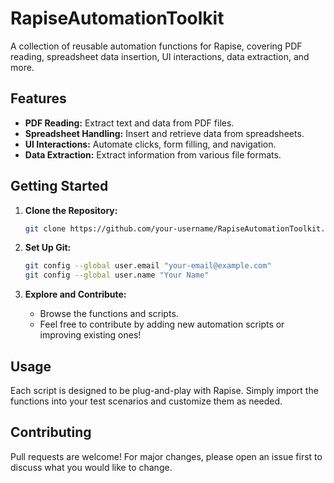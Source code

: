 # RapiseAutomationToolkit

A collection of reusable automation functions for Rapise, covering PDF reading, spreadsheet data insertion, UI interactions, data extraction, and more.

## Features
- **PDF Reading:** Extract text and data from PDF files.
- **Spreadsheet Handling:** Insert and retrieve data from spreadsheets.
- **UI Interactions:** Automate clicks, form filling, and navigation.
- **Data Extraction:** Extract information from various file formats.

## Getting Started

1. **Clone the Repository:**
   ```sh
   git clone https://github.com/your-username/RapiseAutomationToolkit.git
   ```

2. **Set Up Git:**
   ```sh
   git config --global user.email "your-email@example.com"
   git config --global user.name "Your Name"
   ```

3. **Explore and Contribute:**
   - Browse the functions and scripts.
   - Feel free to contribute by adding new automation scripts or improving existing ones!

## Usage
Each script is designed to be plug-and-play with Rapise. Simply import the functions into your test scenarios and customize them as needed.

## Contributing
Pull requests are welcome! For major changes, please open an issue first to discuss what you would like to change.


